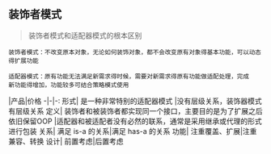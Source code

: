 ##  装饰者模式

> 装饰者模式和适配器模式的根本区别

    装饰者模式：不改变原本对象，无论如何装饰对象，都不会改变原有对象得基本功能，可以动态得扩展功能

    适配器模式：原有功能无法满足新需求得时候，需要对新需求得原有功能做适配处理，完成
    新功能得增加，功能较多可结合策略模式使用


|产品|价格
-|-|-:
形式| 是一种非常特别的适配器模式 |没有层级关系，装饰器模式有层级关系
定义| 装饰者和被装饰者都实现同一个接口，主要目的是为了扩展之后依旧保留OOP |适配器和被适配者没有必然的联系，通常是采用继承或代理的形式进行包装
关系| 满足 is-a 的关系|满足 has-a 的关系
功能| 注重覆盖、扩展|注重兼容、转换
设计| 前置考虑|后置考虑


